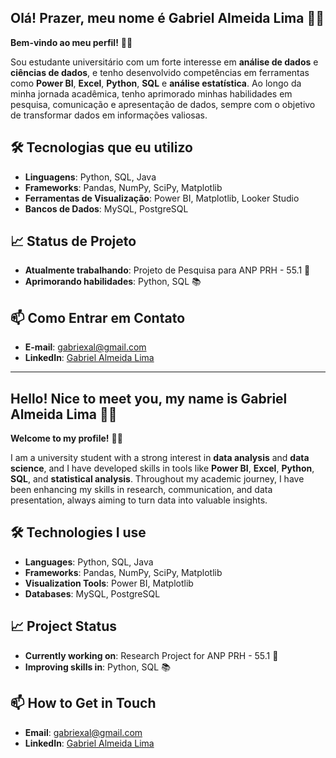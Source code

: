 ## Olá! Prazer, meu nome é Gabriel Almeida Lima 🤝🏻

**Bem-vindo ao meu perfil!**  👋🏻

Sou estudante universitário com um forte interesse em **análise de dados** e **ciências de dados**, e tenho desenvolvido competências em ferramentas como **Power BI**, **Excel**, **Python**, **SQL** e **análise estatística**. Ao longo da minha jornada acadêmica, tenho aprimorado minhas habilidades em pesquisa, comunicação e apresentação de dados, sempre com o objetivo de transformar dados em informações valiosas.

## 🛠️ Tecnologias que eu utilizo

- **Linguagens**: Python, SQL, Java
- **Frameworks**: Pandas, NumPy, SciPy, Matplotlib
- **Ferramentas de Visualização**: Power BI, Matplotlib, Looker Studio
- **Bancos de Dados**: MySQL, PostgreSQL

## 📈 Status de Projeto

- **Atualmente trabalhando**: Projeto de Pesquisa para ANP PRH - 55.1 🚧  
- **Aprimorando habilidades**: Python, SQL 📚

## 📫 Como Entrar em Contato

- **E-mail**: [gabriexal@gmail.com](mailto:gabriexal@gmail.com)
- **LinkedIn**: [Gabriel Almeida Lima](https://www.linkedin.com/in/gabriel-almeida-lima-a4a655236/)

---

## Hello! Nice to meet you, my name is Gabriel Almeida Lima 🤝🏻

**Welcome to my profile!**  👋🏻

I am a university student with a strong interest in **data analysis** and **data science**, and I have developed skills in tools like **Power BI**, **Excel**, **Python**, **SQL**, and **statistical analysis**. Throughout my academic journey, I have been enhancing my skills in research, communication, and data presentation, always aiming to turn data into valuable insights.

## 🛠️ Technologies I use

- **Languages**: Python, SQL, Java
- **Frameworks**: Pandas, NumPy, SciPy, Matplotlib
- **Visualization Tools**: Power BI, Matplotlib
- **Databases**: MySQL, PostgreSQL

## 📈 Project Status

- **Currently working on**: Research Project for ANP PRH - 55.1 🚧  
- **Improving skills in**: Python, SQL 📚

## 📫 How to Get in Touch

- **Email**: [gabriexal@gmail.com](mailto:gabriexal@gmail.com)
- **LinkedIn**: [Gabriel Almeida Lima](https://www.linkedin.com/in/gabriel-almeida-lima-a4a655236/)
